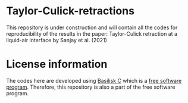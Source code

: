 # Taylor-Culick-retractions
This repository is under construction and will contain all the codes for reproducibility of the results in the paper: Taylor-Culick retraction at a liquid-air interface by Sanjay et al. (2021)

# License information
The codes here are developed using [Basilisk C](http://basilisk.fr) which is a [free software program](https://en.wikipedia.org/wiki/Free_software). Therefore, this repository is also a part of the free software program. 


